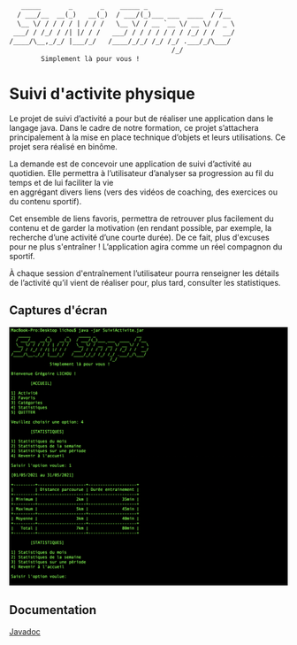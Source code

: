 ```
   _____       _       _    _____ _                 __   
  / ___/__  __(_)   __(_)  / ___/(_)___ ___  ____  / /__ 
  \__ \/ / / / / | / / /   \__ \/ / __ `__ \/ __ \/ / _ \
 ___/ / /_/ / /| |/ / /   ___/ / / / / / / / /_/ / /  __/
/____/\__,_/_/ |___/_/   /____/_/_/ /_/ /_/ .___/_/\___/ 
                                         /_/             
		Simplement là pour vous !
```

# Suivi d'activite physique

Le projet de suivi d’activité a pour but de réaliser une application dans le langage java. Dans le cadre de notre formation, ce projet s’attachera principalement à la mise en place technique d’objets et leurs utilisations. Ce projet sera réalisé en binôme.

La demande est de concevoir une application de suivi d’activité au quotidien. Elle permettra à l’utilisateur d’analyser sa progression au fil du temps et de lui faciliter la vie  
en aggrégant divers liens (vers des vidéos de coaching, des exercices ou du contenu sportif). 

Cet ensemble de liens favoris, permettra de retrouver plus facilement du contenu et de garder la motivation (en rendant possible, par exemple, la recherche d’une activité d’une courte durée). De ce fait, plus d'excuses pour ne plus s'entraîner ! L’application agira comme un réel compagnon du sportif. 

À chaque session d'entraînement l’utilisateur pourra renseigner les détails de l’activité qu’il vient de réaliser pour, plus tard, consulter les statistiques.

## Captures d'écran

![Affichage des statistiques](statistiques.png)

## Documentation

[Javadoc](https://glichou.github.io/SuiviActivitePhysique)